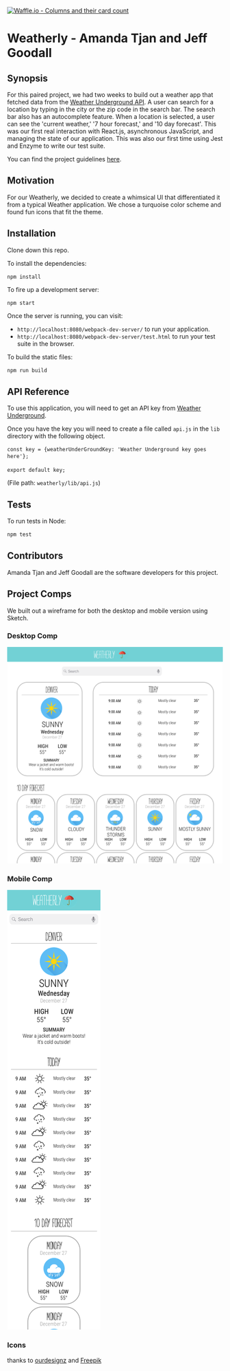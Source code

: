 [![Waffle.io - Columns and their card count](https://badge.waffle.io/soytjan/weatherly.png?columns=all)](https://waffle.io/soytjan/weatherly?utm_source=badge)
# Weatherly - Amanda Tjan and Jeff Goodall

## Synopsis

For this paired project, we had two weeks to build out a weather app that fetched data from the [Weather Underground API](https://www.wunderground.com/weather/api/). A user can search for a location by typing in the city or the zip code in the search bar. The search bar also has an autocomplete feature. When a location is selected, a user can see the 'current weather,' '7 hour forecast,' and '10 day forecast'. This was our first real interaction with React.js, asynchronous JavaScript, and managing the state of our application. This was also our first time using Jest and Enzyme to write our test suite. 

You can find the project guidelines [here](http://frontend.turing.io/projects/weathrly.html).

## Motivation

For our Weatherly, we decided to create a whimsical UI that differentiated it from a typical Weather application. We chose a turquoise color scheme and found fun icons that fit the theme. 

## Installation

Clone down this repo.

To install the dependencies:

```
npm install
```

To fire up a development server:

```
npm start
```

Once the server is running, you can visit:

* `http://localhost:8080/webpack-dev-server/` to run your application.
* `http://localhost:8080/webpack-dev-server/test.html` to run your test suite in the browser.

To build the static files:

```js
npm run build
```

## API Reference

To use this application, you will need to get an API key from [Weather Underground](https://www.wunderground.com/weather/api/?MR=1).

Once you have the key you will need to create a file called `api.js` in the `lib` directory with the following object. 

```
const key = {weatherUnderGroundKey: 'Weather Underground key goes here'};

export default key;
```
(File path: `weatherly/lib/api.js`)

## Tests

To run tests in Node:

```js
npm test
```

## Contributors

Amanda Tjan and Jeff Goodall are the software developers for this project. 

## Project Comps

We built out a wireframe for both the desktop and mobile version using Sketch.

### Desktop Comp 
![weatherly-desktop-wireframe](./assets/desktop-comp.png)

### Mobile Comp
![weatherly-mobile-wireframe](./assets/mobile-comp.png)

### Icons

thanks to 
[ourdesignz](http://www.ourdesignz.com/weather-icon/) and 
[Freepik](https://www.freepik.com/free-vector/weather-icons_1196720.htm#term=weather%20icons&page=1&position=10
)




